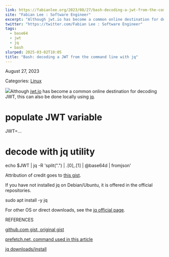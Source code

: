 ```yaml
---
link: https://fabianlee.org/2023/08/27/bash-decoding-a-jwt-from-the-command-line-with-jq/
site: "Fabian Lee : Software Engineer"
excerpt: "Although jwt.io has become a common online destination for decoding JWT, this can also be done locally using jq. # populate JWT variable JWT=... # decode with jq utility echo $JWT | jq -R 'split(\".\") | .[0],.[1] | @base64d | fromjson' Attribution of credit goes to this gist. If you have not installed jq on ... Bash: decoding a JWT from the command line with jq"
twitter: "https://twitter.com/Fabian Lee : Software Engineer"
tags:
  - base64
  - jwt
  - jq
  - bash
slurped: 2025-03-02T10:05
title: "Bash: decoding a JWT from the command line with jq"
---
```


August 27, 2023

  

Categories: [Linux](https://fabianlee.org/category/linux/)  

![](https://fabianlee.org/wp-content/uploads/2018/10/gnu-logo.gif)Although [jwt.io](https://jwt.io/) has become a common online destination for decoding JWT, this can also be done locally using [jq](https://jqlang.github.io/jq/download/).

# populate JWT variable
JWT=...

# decode with jq utility
echo $JWT | jq -R 'split(".") | .[0],.[1] | @base64d | fromjson'

Attribution of credit goes to [this gist](https://gist.github.com/angelo-v/e0208a18d455e2e6ea3c40ad637aac53).

If you have not installed jq on Debian/Ubuntu, it is offered in the official repositories.

sudo apt install -y jq

For other OS or direct downloads, see the [jq official page](https://jqlang.github.io/jq/download/).

REFERENCES

[github.com gist, original gist](https://gist.github.com/angelo-v/e0208a18d455e2e6ea3c40ad637aac53)

[prefetch.net, command used in this article](https://prefetch.net/blog/2020/07/14/decoding-json-web-tokens-jwts-from-the-linux-command-line/)

[jq downloads/install](https://jqlang.github.io/jq/download/)